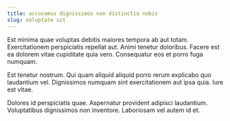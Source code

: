 ```yaml
---
title: accusamus dignissimos non distinctio nobis
slug: voluptate sit
---
```


Est minima quae voluptas debitis maiores tempora ab aut totam. Exercitationem perspiciatis repellat aut. Animi tenetur doloribus. Facere est ea dolorem vitae cupiditate quia vero. Consequatur eos et porro fuga numquam.

Est tenetur nostrum. Qui quam aliquid aliquid porro rerum explicabo quo laudantium vel. Dignissimos numquam sint exercitationem aut ipsa quia. Iure est vitae.

Dolores id perspiciatis quae. Aspernatur provident adipisci laudantium. Voluptatibus dignissimos non inventore. Laboriosam vel autem id et.
